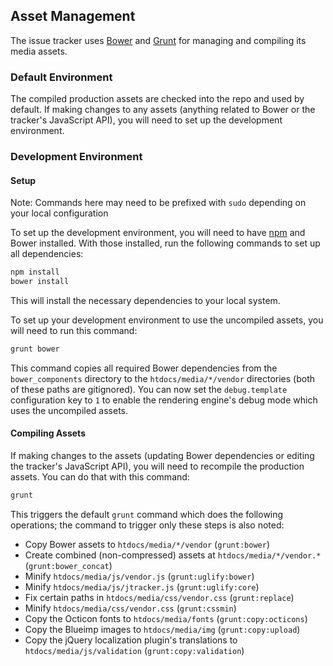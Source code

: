 ## Asset Management

The issue tracker uses [Bower](https://bower.io) and [Grunt](http://gruntjs.com) for managing and compiling its media assets.
 
### Default Environment

The compiled production assets are checked into the repo and used by default.  If making changes to any assets (anything related to Bower or the tracker's JavaScript API), you will need to set up the development environment.

### Development Environment

#### Setup

Note: Commands here may need to be prefixed with `sudo` depending on your local configuration

To set up the development environment, you will need to have [npm](https://www.npmjs.com) and Bower installed.  With those installed, run the following commands to set up all dependencies:
  
```sh
npm install
bower install
```

This will install the necessary dependencies to your local system.

To set up your development environment to use the uncompiled assets, you will need to run this command:

```sh
grunt bower
```

This command copies all required Bower dependencies from the `bower_components` directory to the `htdocs/media/*/vendor` directories (both of these paths are gitignored).  You can now set the `debug.template` configuration key to `1` to enable the rendering engine's debug mode which uses the uncompiled assets.

#### Compiling Assets

If making changes to the assets (updating Bower dependencies or editing the tracker's JavaScript API), you will need to recompile the production assets.  You can do that with this command:

```sh
grunt
```

This triggers the default `grunt` command which does the following operations; the command to trigger only these steps is also noted:

- Copy Bower assets to `htdocs/media/*/vendor` (`grunt:bower`)
- Create combined (non-compressed) assets at `htdocs/media/*/vendor.*` (`grunt:bower_concat`)
- Minify `htdocs/media/js/vendor.js` (`grunt:uglify:bower`)
- Minify `htdocs/media/js/jtracker.js` (`grunt:uglify:core`)
- Fix certain paths in `htdocs/media/css/vendor.css` (`grunt:replace`)
- Minify `htdocs/media/css/vendor.css` (`grunt:cssmin`)
- Copy the Octicon fonts to `htdocs/media/fonts` (`grunt:copy:octicons`)
- Copy the Blueimp images to `htdocs/media/img` (`grunt:copy:upload`)
- Copy the jQuery localization plugin's translations to `htdocs/media/js/validation` (`grunt:copy:validation`)
